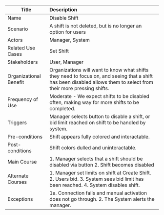 | Title | Description |
|-------|:------------|
| Name | Disable Shift |
| Scenario | A shift is not deleted, but is no longer an option for users |
| Actors | Manager, System |
| Related Use Cases | Set Shift |
| Stakeholders | User, Manager |
| Organizational Benefit | Organizations will want to know what shifts they need to focus on, and seeing that a shift has been disabled allows them to select from their more pressing shifts. |
| Frequency of Use | Moderate - We expect shifts to be disabled often, making way for more shifts to be completed. |
| Triggers | Manager selects button to disable a shift, or bid limit reached on shift to be handled by system. |
| Pre-conditions | Shift appears fully colored and interactable. |
| Post-conditions | Shift colors dulled and uninteractable. |
| Main Course | 1. Manager selects that a shift should be disabled via button 2. Shift becomes disabled |
| Alternate Courses | 1. Manager set limits on shift at Create Shift. 2. Users bid. 3. System sees bid limit has been reached. 4. System disables shift.  |
| Exceptions | 1a. Connection fails and manual activation does not go through. 2. The System alerts the manager. |
